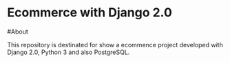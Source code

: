# Ecommerce with Django 2.0

#About

This repository is destinated for show a ecommence project developed with Django 2.0, Python 3 and also PostgreSQL.
